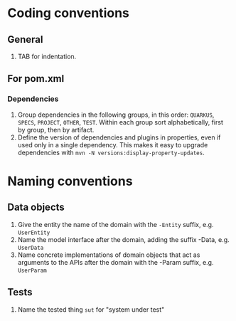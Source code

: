 # Coding conventions

## General

1. TAB for indentation.

## For pom.xml

### Dependencies

1. Group dependencies in the following groups, in this order: `QUARKUS`, `SPECS`, `PROJECT`, `OTHER`, `TEST`. Within each group sort alphabetically, first by group, then by artifact.
2. Define the version of dependencies and plugins in properties, even if used only in a single dependency. This makes it easy to upgrade dependencies with `mvn -N versions:display-property-updates`.

# Naming conventions

## Data objects

1. Give the entity the name of the domain with the `-Entity` suffix, e.g. `UserEntity`
2. Name the model interface after the domain, adding the suffix -Data, e.g. `UserData`
3. Name concrete implementations of domain objects that act as arguments to the APIs after the domain with the -Param suffix, e.g. `UserParam`

## Tests

1. Name the tested thing `sut` for "system under test"
